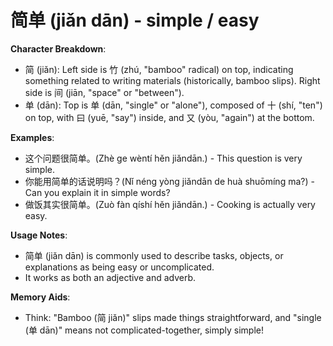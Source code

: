 # **简单 (jiǎn dān) - simple / easy**

**Character Breakdown**:  
- 简 (jiǎn): Left side is 竹 (zhú, "bamboo" radical) on top, indicating something related to writing materials (historically, bamboo slips). Right side is 间 (jiān, "space" or "between").  
- 单 (dān): Top is 单 (dān, "single" or "alone"), composed of 十 (shí, "ten") on top, with 曰 (yuē, "say") inside, and 又 (yòu, "again") at the bottom.

**Examples**:  
- 这个问题很简单。(Zhè ge wèntí hěn jiǎndān.) - This question is very simple.  
- 你能用简单的话说明吗？(Nǐ néng yòng jiǎndān de huà shuōmíng ma?) - Can you explain it in simple words?  
- 做饭其实很简单。(Zuò fàn qíshí hěn jiǎndān.) - Cooking is actually very easy.

**Usage Notes**:  
- 简单 (jiǎn dān) is commonly used to describe tasks, objects, or explanations as being easy or uncomplicated.  
- It works as both an adjective and adverb.

**Memory Aids**:  
- Think: "Bamboo (简 jiǎn)" slips made things straightforward, and "single (单 dān)" means not complicated-together, simply simple!